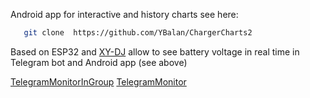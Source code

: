 Android app for interactive and history charts see here:

```bash
   git clone  https://github.com/YBalan/ChargerCharts2
```

Based on ESP32 and [XY-DJ](https://www.aliexpress.com/item/1005003057522404.html?albagn=888888&&src=google&albch=search&acnt=479-062-3723&isdl=y&aff_short_key=UneMJZVf&albcp=21526361237&albag=168530015987&slnk=&trgt=dsa-1642801257570&plac=&crea=707770237669&netw=g&device=c&mtctp=&memo1=&albbt=Google_7_search&aff_platform=google&gad_source=1&gclid=CjwKCAiAxqC6BhBcEiwAlXp459KC3oweyhTdCSlc5U3-XM9VPL8W8snE2UbfG6-eGj6bu7oxM5q_3RoCMAIQAvD_BwE&gclsrc=aw.ds) allow to see battery voltage in real time in Telegram bot and Android app (see above)

[TelegramMonitorInGroup](img/MonitorMenu%20in%20group.png)
[TelegramMonitor](img/MonitorMenu.png)